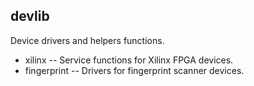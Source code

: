 ## devlib
Device drivers and helpers functions.
* xilinx -- Service functions for Xilinx FPGA devices.
* fingerprint -- Drivers for fingerprint scanner devices.
